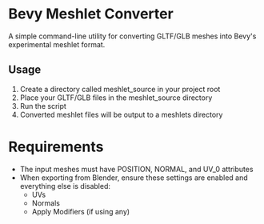 # Bevy Meshlet Converter
A simple command-line utility for converting GLTF/GLB meshes into Bevy's experimental meshlet format.

## Usage

1. Create a directory called meshlet_source in your project root
2. Place your GLTF/GLB files in the meshlet_source directory
3. Run the script
4. Converted meshlet files will be output to a meshlets directory

# Requirements

- The input meshes must have POSITION, NORMAL, and UV_0 attributes
- When exporting from Blender, ensure these settings are enabled and everything else is disabled:
    - UVs
    - Normals
    - Apply Modifiers (if using any)
